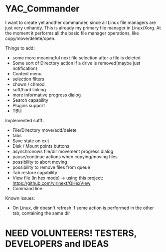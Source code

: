 # YAC_Commander
I want to create yet another commander, since all Linux file managers are just very unhandy.
This is already my primary file manager in Linux/Xorg.
At the moment it performs all the basic file manager operations, like copy/move/delete/open.

Things to add:
* some more meaningful next file selection after a file is deleted
* Some sort of Directory action if a drive is removed(maybe just notification)
* Context menu
* selection filters
* chown / chmod
* soft/hard linking
* more informative progress dialog
* Search capability
* Plugins support
* TBU

Implemented sutff:
* File/Directory move/add/delete
* tabs
* Save state on exit
* Disk / Mount points buttons
* asynchronows file/dir movement progress dialog
* pause/continue actions when copying/moving files
* possibility to abort moving
* possibility to remove files from queue
* Tab restore capability
* View file (in hex mode) -> using this project: https://github.com/virinext/QHexView
* Command line

Known issues:
* On Linux, dir doesn't refresh if some action is performed in the other tab, containing the same dir

# NEED VOLUNTEERS! TESTERS, DEVELOPERS and IDEAS
